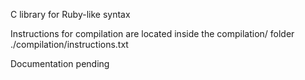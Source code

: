 C library for Ruby-like syntax

Instructions for compilation are located inside the compilation/ folder
	./compilation/instructions.txt

Documentation pending
